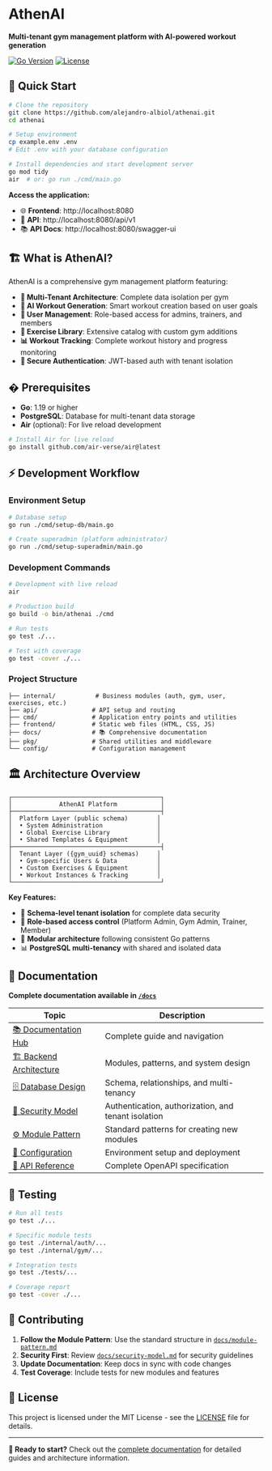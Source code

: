 # AthenAI

**Multi-tenant gym management platform with AI-powered workout generation**

[![Go Version](https://img.shields.io/badge/Go-1.24+-blue.svg)](https://golang.org)
[![License](https://img.shields.io/badge/License-MIT-green.svg)](LICENSE)

## 🚀 Quick Start

```bash
# Clone the repository
git clone https://github.com/alejandro-albiol/athenai.git
cd athenai

# Setup environment
cp example.env .env
# Edit .env with your database configuration

# Install dependencies and start development server
go mod tidy
air  # or: go run ./cmd/main.go
```

**Access the application:**

- 🌐 **Frontend**: http://localhost:8080
- 📡 **API**: http://localhost:8080/api/v1
- 📚 **API Docs**: http://localhost:8080/swagger-ui

## 🏗️ What is AthenAI?

AthenAI is a comprehensive gym management platform featuring:

- **🏢 Multi-Tenant Architecture**: Complete data isolation per gym
- **🤖 AI Workout Generation**: Smart workout creation based on user goals
- **👥 User Management**: Role-based access for admins, trainers, and members
- **💪 Exercise Library**: Extensive catalog with custom gym additions
- **📊 Workout Tracking**: Complete workout history and progress monitoring
- **🔐 Secure Authentication**: JWT-based auth with tenant isolation

## � Prerequisites

- **Go**: 1.19 or higher
- **PostgreSQL**: Database for multi-tenant data storage
- **Air** (optional): For live reload development

```bash
# Install Air for live reload
go install github.com/air-verse/air@latest
```

## ⚡ Development Workflow

### Environment Setup

```bash
# Database setup
go run ./cmd/setup-db/main.go

# Create superadmin (platform administrator)
go run ./cmd/setup-superadmin/main.go
```

### Development Commands

```bash
# Development with live reload
air

# Production build
go build -o bin/athenai ./cmd

# Run tests
go test ./...

# Test with coverage
go test -cover ./...
```

### Project Structure

```
├── internal/           # Business modules (auth, gym, user, exercises, etc.)
├── api/               # API setup and routing
├── cmd/               # Application entry points and utilities
├── frontend/          # Static web files (HTML, CSS, JS)
├── docs/              # 📚 Comprehensive documentation
├── pkg/               # Shared utilities and middleware
└── config/            # Configuration management
```

## 🏛️ Architecture Overview

```
┌─────────────────────────────────────────┐
│             AthenAI Platform            │
├─────────────────────────────────────────┤
│  Platform Layer (public schema)        │
│  • System Administration               │
│  • Global Exercise Library             │
│  • Shared Templates & Equipment        │
├─────────────────────────────────────────┤
│  Tenant Layer ({gym_uuid} schemas)     │
│  • Gym-specific Users & Data           │
│  • Custom Exercises & Equipment        │
│  • Workout Instances & Tracking        │
└─────────────────────────────────────────┘
```

**Key Features:**

- 🔐 **Schema-level tenant isolation** for complete data security
- 🎯 **Role-based access control** (Platform Admin, Gym Admin, Trainer, Member)
- 🔄 **Modular architecture** following consistent Go patterns
- 📊 **PostgreSQL multi-tenancy** with shared and isolated data

## 📖 Documentation

**Complete documentation available in [`/docs`](./docs/README.md)**

| Topic                                                     | Description                                         |
| --------------------------------------------------------- | --------------------------------------------------- |
| [📚 Documentation Hub](./docs/README.md)                  | Complete guide and navigation                       |
| [🏗️ Backend Architecture](./docs/backend-architecture.md) | Modules, patterns, and system design                |
| [🗄️ Database Design](./docs/database-design.md)           | Schema, relationships, and multi-tenancy            |
| [🔐 Security Model](./docs/security-model.md)             | Authentication, authorization, and tenant isolation |
| [⚙️ Module Pattern](./docs/module-pattern.md)             | Standard patterns for creating new modules          |
| [🔧 Configuration](./docs/configuration.md)               | Environment setup and deployment                    |
| [📡 API Reference](./docs/openapi/openapi.yaml)           | Complete OpenAPI specification                      |

## 🧪 Testing

```bash
# Run all tests
go test ./...

# Specific module tests
go test ./internal/auth/...
go test ./internal/gym/...

# Integration tests
go test ./tests/...

# Coverage report
go test -cover ./...
```

## 🤝 Contributing

1. **Follow the Module Pattern**: Use the standard structure in [`docs/module-pattern.md`](./docs/module-pattern.md)
2. **Security First**: Review [`docs/security-model.md`](./docs/security-model.md) for security guidelines
3. **Update Documentation**: Keep docs in sync with code changes
4. **Test Coverage**: Include tests for new modules and features

## 📄 License

This project is licensed under the MIT License - see the [LICENSE](LICENSE) file for details.

---

**🚀 Ready to start?** Check out the [complete documentation](./docs/README.md) for detailed guides and architecture information.
